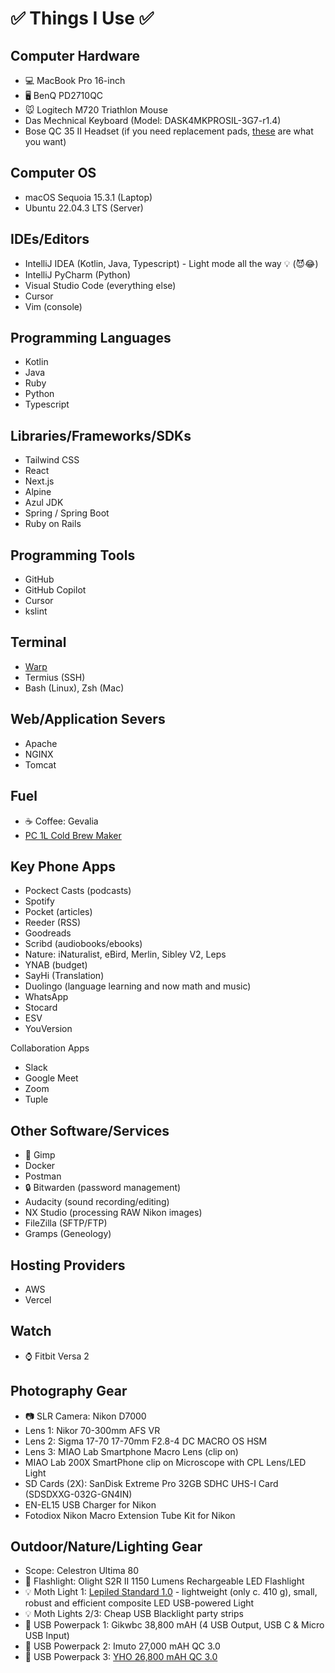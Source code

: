 # ✅ Things I Use ✅ 

## Computer Hardware
* 💻 MacBook Pro 16-inch
* 🖥️ BenQ PD2710QC
* 🐭 Logitech M720 Triathlon Mouse
* Das Mechnical Keyboard (Model: DASK4MKPROSIL-3G7-r1.4)
* Bose QC 35 II Headset (if you need replacement pads, [these](https://www.amazon.ca/Replacement-QuietComfort-SoundLink-SoundTrue-Around-Ear/dp/B0748LSFLW/ref=sr_1_1_sspa?crid=2CPSCCSP35EY4&dib=eyJ2IjoiMSJ9.d3utLthaKD2ddmRU4X9u0ePT3wRpT8UmYX-MqHtNRzMqgcis3A9EcwW1zbM9l18l59QR8I65_CAUxZG4lajruIwfm5cyXRqI7ZoPMeYSPjIUESYTQMdQLIvUB609QWVwwQoO0UkhzGBL6dh6BGKGjpK0SrJZru6salDDmYvwj0T7_rX2O0qLrge14EtijvM1_dEXvtD4yBAYa8Jmfny4aF06C2f0aEqN5X8eNkNcRgeM_WbU-Nf8k1qvcseupNRt2rKM6T-J3wZnuhlgPQD5vnFrTRNJ0KfaImXPfrV91Ww.3-oSvTny8KoKBl2vVyzihIvuSO2-Pa5xBIIckzS8e0o&dib_tag=se&keywords=boise%2BBose%2BQC%2B35%2BII%2Breplacement%2Bheadset&qid=1732399586&sprefix=boise%2Bbose%2Bqc%2B35%2Bii%2Breplacement%2Bheadse%2Caps%2C116&sr=8-1-spons&sp_csd=d2lkZ2V0TmFtZT1zcF9hdGY&th=1) are what you want)

## Computer OS
* macOS Sequoia 15.3.1 (Laptop)
* Ubuntu 22.04.3 LTS (Server)

## IDEs/Editors
* IntelliJ IDEA (Kotlin, Java, Typescript) - Light mode all the way 💡 (😈😂)
* IntelliJ PyCharm (Python)
* Visual Studio Code (everything else)
* Cursor
* Vim (console)

## Programming Languages
* Kotlin
* Java
* Ruby
* Python
* Typescript

## Libraries/Frameworks/SDKs
* Tailwind CSS
* React
* Next.js
* Alpine
* Azul JDK
* Spring / Spring Boot
* Ruby on Rails

## Programming Tools
* GitHub
* GitHub Copilot
* Cursor
* kslint

## Terminal
* [Warp](https://www.warp.dev/)
* Termius (SSH)
* Bash (Linux), Zsh (Mac)

## Web/Application Severs
* Apache
* NGINX
* Tomcat

## Fuel
* ☕ Coffee: Gevalia
* [PC 1L Cold Brew Maker](https://www.presidentschoice.ca/product/pc-cold-brew-maker/21490676_EA)

## Key Phone Apps
* Pockect Casts (podcasts)
* Spotify
* Pocket (articles)
* Reeder (RSS)
* Goodreads
* Scribd (audiobooks/ebooks)
* Nature: iNaturalist, eBird, Merlin, Sibley V2, Leps
* YNAB (budget)
* SayHi (Translation)
* Duolingo (language learning and now math and music)
* WhatsApp
* Stocard
* ESV
* YouVersion

Collaboration Apps
* Slack
* Google Meet
* Zoom
* Tuple

## Other Software/Services
* 🎨 Gimp
* Docker
* Postman
* 🔒 Bitwarden (password management)
* Audacity (sound recording/editing)
* NX Studio (processing RAW Nikon images)
* FileZilla (SFTP/FTP)
* Gramps (Geneology)

## Hosting Providers
* AWS
* Vercel

## Watch
* ⌚ Fitbit Versa 2

## Photography Gear
* 📷 SLR Camera: Nikon D7000
* Lens 1: Nikor 70-300mm AFS VR
* Lens 2: Sigma 17-70 17-70mm F2.8-4 DC MACRO OS HSM 
* Lens 3: MIAO Lab Smartphone Macro Lens (clip on)
* MIAO Lab 200X SmartPhone clip on Microscope with CPL Lens/LED Light
* SD Cards (2X): SanDisk Extreme Pro 32GB SDHC UHS-I Card (SDSDXXG-032G-GN4IN)
* EN-EL15 USB Charger for Nikon
* Fotodiox Nikon Macro Extension Tube Kit for Nikon

## Outdoor/Nature/Lighting Gear
* Scope: Celestron Ultima 80
* 🔦 Flashlight: Olight S2R II 1150 Lumens Rechargeable LED Flashlight
* 💡 Moth Light 1: [Lepiled Standard 1.0](https://www.gunnarbrehm.de/en/lepi-led) - lightweight (only c. 410 g), small, robust and efficient composite LED USB-powered Light
* 💡 Moth Lights 2/3: Cheap USB Blacklight party strips
* 🔋 USB Powerpack 1: Gikwbc 38,800 mAH (4 USB Output, USB C & Micro USB Input)
* 🔋 USB Powerpack 2: Imuto 27,000 mAH QC 3.0
* 🔋 USB Powerpack 3: [YHO 26,800 mAH QC 3.0](https://www.amazon.ca/26800mAh-Portable-Charging-Capacity-Indicator/dp/B08GKTZHKW)

